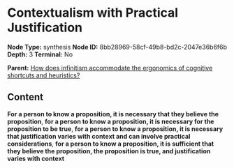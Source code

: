 # Contextualism with Practical Justification

**Node Type:** synthesis
**Node ID:** 8bb28969-58cf-49b8-bd2c-2047e36b6f6b
**Depth:** 3
**Terminal:** No

**Parent:** [How does infinitism accommodate the ergonomics of cognitive shortcuts and heuristics?](how-does-infinitism-accommodate-the-ergonomics-of-cognitive-shortcuts-and-heuristics.md)

## Content

**For a person to know a proposition, it is necessary that they believe the proposition**, **for a person to know a proposition, it is necessary for the proposition to be true**, **for a person to know a proposition, it is necessary that justification varies with context and can involve practical considerations**, **for a person to know a proposition, it is sufficient that they believe the proposition, the proposition is true, and justification varies with context**

